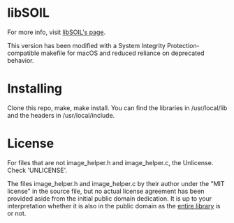 # libSOIL
For more info, visit [libSOIL's page](http://lonesock.net/soil.html).

This version has been modified with a System Integrity Protection-compatible makefile for macOS and reduced reliance on deprecated behavior.

# Installing
Clone this repo, make, make install. You can find the libraries in /usr/local/lib and the headers in /usr/local/include.

# License
For files that are not image\_helper.h and image\_helper.c, the Unlicense. Check 'UNLICENSE'.

The files image\_helper.h and image\_helper.c by their author under the "MIT license" in the source file, but no actual license agreement has been provided aside from the initial public domain dedication. It is up to your interpretation whether it is also in the public domain as the [entire library](http://lonesock.net/soil.html) is or not.
